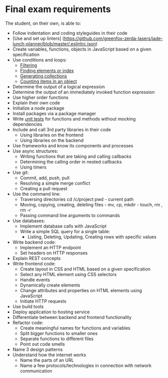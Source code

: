 # Final exam requirements

The student, on their own, is able to:
- Follow indentation and coding styleguides in their code
- [Use and set up linters] (https://github.com/greenfox-zerda-lasers/jade-lunch-planner/blob/master/.eslintrc.json)
- Create variables, functions, objects in JavaScript based on a given specification
- Use conditions and loops:
  - [Filtering](https://github.com/greenfox-zerda-lasers/SzaboRichard/blob/master/week-07/day-3/06.js)
  - [Finding elements or index](https://github.com/greenfox-zerda-lasers/SzaboRichard/blob/master/week-07/day-3/06.js)
  - [Generating collections](https://github.com/greenfox-zerda-lasers/SzaboRichard/blob/master/week-07/day-3/05.js)
  - [Counting items in an object](https://github.com/greenfox-zerda-lasers/SzaboRichard/blob/master/week-07/day-3/08.js)
- Determine the output of a logical expression
- Determine the output of an immediately invoked function expression
- Use higher order functions
- Explain their own code
- Initialize a node package
- Install packages via a package manager
- Write [unit tests](https://github.com/Ignocius/zerda-exam-web/blob/master/test.js) for functions and methods without mocking dependencies
- Include and call 3rd party libraries in their code
  - Using libraries on the frontend
  - Using libraries on the backend
- Use frameworks and know its components and processes
- Use async structures:
  - Writing functions that are taking and calling callbacks
  - Determining the calling order in nested callbacks
  - Using timers
- Use git:
  - Commit, add, push, pull
  - Resolving a simple merge conflict
  - Creating a pull request
- Use the command line:
  - Traversing directories cd /c/project pwd - current path 
  - Moving, copying, creating, deleting files - mv, cp, mkdir - touch, rm , rm -r
  - Passing command line arguments to commands
- Use databases:
  - Implement database calls with JavaScript
  - Write a simple SQL query for a single table:
    - Listing, Deleting, Updating, Creating rows with specific values
- Write backend code:
  - Implement an HTTP endpoint
  - Set headers on HTTP responses
- Explain REST concepts
- Write frontend code:
  - Create layout in CSS and HTML based on a given specification
  - Select any HTML element using CSS selectors
  - Handle events
  - Dynamically create elements
  - Change attributes and properties on HTML elements using JavaScript
  - Initiate HTTP requests
- Use build tools
- Deploy application to hosting service
- Differentiate between backend and frontend functionality
- Refactor code:
  - Create meaningful names for functions and variables
  - Split bigger functions to smaller ones
  - Separate functions to different files
  - Point out code smells
- Name 3 design patterns
- Understand how the internet works
  - Name the parts of an URL
  - Name a few protocols/technologies in connection with network communication
